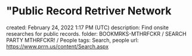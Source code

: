 # "Public Record Retriver Network

created: February 24, 2022 1:17 PM (UTC)
description: Find onsite researches for public records.
folder: BOOKMRKS-MTHRFCKR / SEARCH PARTY MTHRFCKR! / People
tags: Search, people
url: https://www.prrn.us/content/Search.aspx